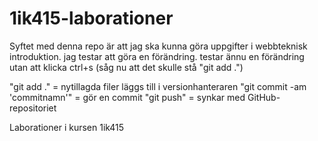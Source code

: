 1ik415-laborationer
===================
Syftet med denna repo är att jag ska kunna göra uppgifter i webbteknisk introduktion. 
jag testar att göra en förändring.
testar ännu en förändring utan att klicka ctrl+s
(såg nu att det skulle stå "git add .")

"git add ." = nytillagda filer läggs till i versionhanteraren
"git commit -am 'commitnamn'" = gör en commit
"git push" = synkar med GitHub-repositoriet

Laborationer i kursen 1ik415
